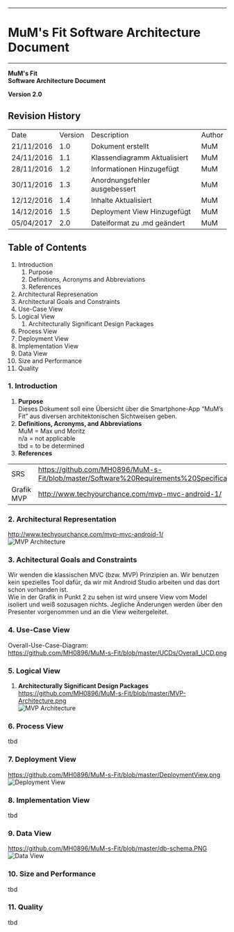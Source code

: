 -------------
# MuM's Fit Software Architecture Document #
-------------
**MuM's Fit**  
**Software Architecture Document**

**Version 2.0**

## Revision History ##
<table>
<tr><td>Date</td><td>Version</td><td>Description</td><td>Author</td></tr>
<tr><td>21/11/2016</td><td>1.0</td><td>Dokument erstellt</td><td>MuM</td></tr>
<tr><td>24/11/2016</td><td>1.1</td><td>Klassendiagramm Aktualisiert</td><td>MuM</td></tr>
<tr><td>28/11/2016</td><td>1.2</td><td>Informationen Hinzugefügt</td><td>MuM</td></tr>
<tr><td>30/11/2016</td><td>1.3</td><td>Anordnungsfehler ausgebessert</td><td>MuM</td></tr>
<tr><td>12/12/2016</td><td>1.4</td><td>Inhalte Aktualisiert</td><td>MuM</td></tr>
<tr><td>14/12/2016</td><td>1.5</td><td>Deployment View Hinzugefügt</td><td>MuM</td></tr>
<tr><td>05/04/2017</td><td>2.0</td><td>Dateiformat zu .md geändert</td><td>MuM</td></tr>
</table>

## Table of Contents ##
1. Introduction
	1. Purpose
	2. Definitions, Acronyms and Abbreviations
	3. References
2. Architectural Represenation
3. Architectural Goals and Constraints
4. Use-Case View
5. Logical View
	1. Architecturally Significant Design Packages
6. Process View
7. Deployment View
8. Implementation View
9. Data View
10. Size and Performance
11. Quality

### 1. Introduction ###
1. **Purpose**
<br>Dieses Dokument soll eine Übersicht über die Smartphone-App “MuM’s Fit” aus diversen architektonischen Sichtweisen geben.
2. **Definitions, Acronyms, and Abbreviations**
<br>MuM = Max und Moritz
<br> n/a = not applicable
<br>tbd = to be determined
3. **References**
<table>
<tr><td>SRS</td><td><a href="https://github.com/MH0896/MuM-s-Fit/blob/master/Software%20Requirements%20Specification.md">https://github.com/MH0896/MuM-s-Fit/blob/master/Software%20Requirements%20Specification.md</a></td></tr>
<tr><td>Grafik MVP</td><td><a href="http://www.techyourchance.com/mvp-mvc-android-1/">http://www.techyourchance.com/mvp-mvc-android-1/</a></td></tr>
</table>

### 2. Architectural Representation ###
<a href="http://www.techyourchance.com/mvp-mvc-android-1/">http://www.techyourchance.com/mvp-mvc-android-1/</a><br>
![MVP Architecture](https://github.com/MH0896/MuM-s-Fit/blob/master/MVP_WebGrafik.png "MVP Architecture")

### 3. Achitectural Goals and Constraints ###
Wir wenden die klassischen MVC (bzw. MVP) Prinzipien an. Wir benutzen kein spezielles Tool dafür, da wir mit Android Studio arbeiten und das dort schon vorhanden ist.  
Wie in der Grafik in Punkt 2 zu sehen ist wird unsere View vom Model isoliert und weiß sozusagen nichts. Jegliche Änderungen werden über den Presenter vorgenommen und an die View weitergeleitet.

### 4. Use-Case View ###
Overall-Use-Case-Diagram:<br>
<a href="https://github.com/MH0896/MuM-s-Fit/blob/master/UCDs/Overall_UCD.png">https://github.com/MH0896/MuM-s-Fit/blob/master/UCDs/Overall_UCD.png</a>

### 5. Logical View ###
1. **Architecturally Significant Design Packages**
<a href="https://github.com/MH0896/MuM-s-Fit/blob/master/MVP-Architecture.png">https://github.com/MH0896/MuM-s-Fit/blob/master/MVP-Architecture.png</a><br>
![MVP Architecture](https://github.com/MH0896/MuM-s-Fit/blob/master/MVP-Architecture.png "MVP Architecture")

### 6. Process View ###
tbd

### 7. Deployment View ###
<a href="https://github.com/MH0896/MuM-s-Fit/blob/master/DeploymentView.png">https://github.com/MH0896/MuM-s-Fit/blob/master/DeploymentView.png</a><br>
![Deployment View](https://github.com/MH0896/MuM-s-Fit/blob/master/DeploymentView.png "Deployment View")

### 8. Implementation View ###
tbd

### 9. Data View ###
<a href="https://github.com/MH0896/MuM-s-Fit/blob/master/db-schema.PNG">https://github.com/MH0896/MuM-s-Fit/blob/master/db-schema.PNG</a><br>
![Data View](https://github.com/MH0896/MuM-s-Fit/blob/master/db-schema.PNG "Data View")

### 10. Size and Performance ###
tbd

### 11. Quality ###
tbd